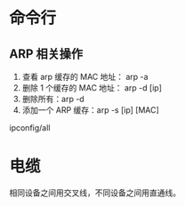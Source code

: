 # 命令行

## ARP 相关操作

1. 查看 arp 缓存的 MAC 地址： arp -a
2. 删除 1 个缓存的 MAC 地址： arp -d [ip]
3. 删除所有：arp -d
4. 添加一个 ARP 缓存：arp -s [ip] [MAC]

<!-- 查看本机MAC地址 -->

ipconfig/all

# 电缆

相同设备之间用交叉线，不同设备之间用直通线。
